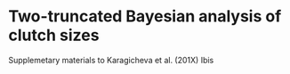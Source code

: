 # Two-truncated Bayesian analysis of clutch sizes
Supplemetary materials to Karagicheva et al. (201X) Ibis
